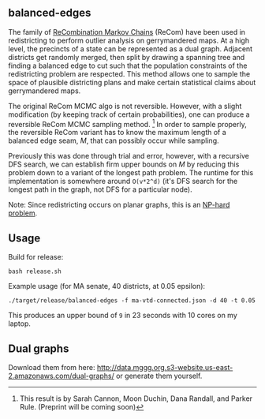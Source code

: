 ## balanced-edges
The family of [ReCombination Markov Chains](https://hdsr.mitpress.mit.edu/pub/1ds8ptxu) (ReCom) have been used in redistricting to perform outlier analysis on gerrymandered maps.
At a high level, the precincts of a state can be represented as a dual graph. 
Adjacent districts get randomly merged, then split by drawing a spanning tree and finding a balanced edge to cut such that the population constraints of the redistricting problem are respected.
This method allows one to sample the space of plausible districting plans and make certain statistical claims about gerrymandered maps.

The original ReCom MCMC algo is not reversible. 
However, with a slight modification (by keeping track of certain probabilities), one can produce a reversible ReCom MCMC sampling method. [^1]
In order to sample properly, the reversible ReCom variant has to know the maximum length of a balanced edge seam, *M*, that can possibly occur while sampling.

Previously this was done through trial and error, however, with a recursive DFS search, we can establish firm upper bounds on *M* by reducing this problem down to a variant of the longest path problem.
The runtime for this implementation is somewhere around `O(v*2^d)` (it's DFS search for the longest path in the graph, not DFS for a particular node).

Note: Since redistricting occurs on planar graphs, this is an [NP-hard problem](https://en.wikipedia.org/wiki/Longest_path_problem).

## Usage

Build for release:
```
bash release.sh
```

Example usage (for MA senate, 40 districts, at 0.05 epsilon):
```
./target/release/balanced-edges -f ma-vtd-connected.json -d 40 -t 0.05
```
This produces an upper bound of `9` in 23 seconds with 10 cores on my laptop.

## Dual graphs
Download them from here: http://data.mggg.org.s3-website.us-east-2.amazonaws.com/dual-graphs/
or generate them yourself.

[^1]: This result is by Sarah Cannon, Moon Duchin, Dana Randall, and Parker Rule. (Preprint will be coming soon)
